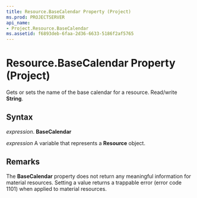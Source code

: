 ```yaml
---
title: Resource.BaseCalendar Property (Project)
ms.prod: PROJECTSERVER
api_name:
- Project.Resource.BaseCalendar
ms.assetid: f6893deb-6faa-2d36-6633-5186f2af5765
---
```



# Resource.BaseCalendar Property (Project)

Gets or sets the name of the base calendar for a resource. Read/write  **String**.


## Syntax

 _expression_. **BaseCalendar**

 _expression_ A variable that represents a **Resource** object.


## Remarks

The  **BaseCalendar** property does not return any meaningful information for material resources. Setting a value returns a trappable error (error code 1101) when applied to material resources.


